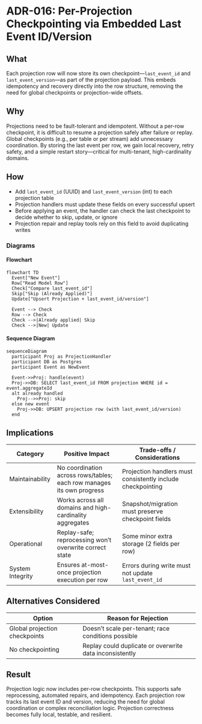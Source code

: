 # ADR-016: Per-Projection Checkpointing via Embedded Last Event ID/Version

## What

Each projection row will now store its own checkpoint—`last_event_id` and `last_event_version`—as part of the projection payload. This embeds idempotency and recovery directly into the row structure, removing the need for global checkpoints or projection-wide offsets.

## Why

Projections need to be fault-tolerant and idempotent. Without a per-row checkpoint, it is difficult to resume a projection safely after failure or replay. Global checkpoints (e.g., per table or per stream) add unnecessary coordination. By storing the last event per row, we gain local recovery, retry safety, and a simple restart story—critical for multi-tenant, high-cardinality domains.

## How

* Add `last_event_id` (UUID) and `last_event_version` (int) to each projection table
* Projection handlers must update these fields on every successful upsert
* Before applying an event, the handler can check the last checkpoint to decide whether to skip, update, or ignore
* Projection repair and replay tools rely on this field to avoid duplicating writes

### Diagrams

#### Flowchart

```mermaid
flowchart TD
  Event["New Event"]
  Row["Read Model Row"]
  Check["Compare last_event_id"]
  Skip["Skip (Already Applied)"]
  Update["Upsert Projection + last_event_id/version"]

  Event --> Check
  Row --> Check
  Check -->|Already applied| Skip
  Check -->|New| Update
```

#### Sequence Diagram

```mermaid
sequenceDiagram
  participant Proj as ProjectionHandler
  participant DB as Postgres
  participant Event as NewEvent

  Event->>Proj: handle(event)
  Proj->>DB: SELECT last_event_id FROM projection WHERE id = event.aggregateId
  alt already handled
    Proj-->>Proj: skip
  else new event
    Proj->>DB: UPSERT projection row (with last_event_id/version)
  end
```

## Implications

| Category         | Positive Impact                                                       | Trade-offs / Considerations                                 |
| ---------------- | --------------------------------------------------------------------- | ----------------------------------------------------------- |
| Maintainability  | No coordination across rows/tables; each row manages its own progress | Projection handlers must consistently include checkpointing |
| Extensibility    | Works across all domains and high-cardinality aggregates              | Snapshot/migration must preserve checkpoint fields          |
| Operational      | Replay-safe; reprocessing won’t overwrite correct state               | Some minor extra storage (2 fields per row)                 |
| System Integrity | Ensures at-most-once projection execution per row                     | Errors during write must not update `last_event_id`         |

## Alternatives Considered

| Option                        | Reason for Rejection                                    |
| ----------------------------- | ------------------------------------------------------- |
| Global projection checkpoints | Doesn’t scale per-tenant; race conditions possible      |
| No checkpointing              | Replay could duplicate or overwrite data inconsistently |

## Result

Projection logic now includes per-row checkpoints. This supports safe reprocessing, automated repairs, and idempotency. Each projection row tracks its last event ID and version, reducing the need for global coordination or complex reconciliation logic. Projection correctness becomes fully local, testable, and resilient.
